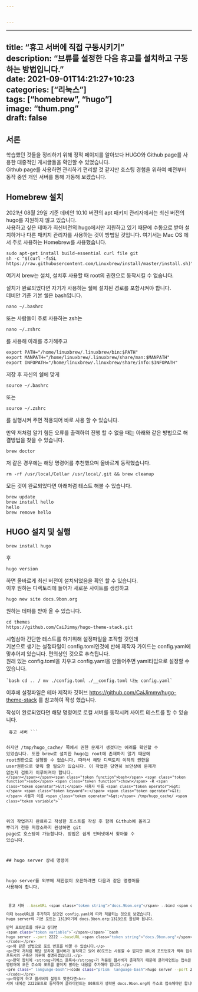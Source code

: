 ```yaml
---


---
```


<hr>
<h2 id="title-휴고-서버에-직접-구동시키기description-브류를-설정한-다음-휴고를-설치하고-구동하는-방법입니다.date-2021-09-01t1421271023categories-리눅스tags-homebrew-hugoimage-thum.pngdraft-false">title: “휴고 서버에 직접 구동시키기”<br>
description: “브류를 설정한 다음 휴고를 설치하고 구동하는 방법입니다.”<br>
date: 2021-09-01T14:21:27+10:23<br>
categories: [“리눅스”]<br>
tags: [“homebrew”, “hugo”]<br>
image: “thum.png”<br>
draft: false</h2>
<h2 id="서론">서론</h2>
<p>학습했던 것들을 정리하기 위해 정적 페이지를 알아보다 HUGO와 Github page를 사용한 대중적인 게시글들을 확인할 수 있었습니다.<br>
Github page를 사용하면 관리하기 편리할 것 같지만 호스팅 경험을 위하여 예전부터 동작 중인 개인 서버를 통해 가동해 보겠습니다.</p>
<h2 id="homebrew-설치">Homebrew 설치</h2>
<p>2021년 08월 29일 기준 데비안 10.10 버전의 apt 패키지 관리자에서는 최신 버전의 hugo를 지원하지 않고 있습니다.<br>
사용하고 싶은 테마가 최신버전의 hugo에서만 지원하고 있기 때문에 수동으로 받아 설치하거나 다른 패키지 관리자를 사용하는 것이 방법일 것입니다. 여기서는 Mac OS 에서 주로 사용하는 Homebrew를 사용했습니다.</p>
<pre class=" language-bash"><code class="prism  language-bash"><span class="token function">sudo</span> <span class="token function">apt-get</span> <span class="token function">install</span> build-essential curl <span class="token function">file</span> <span class="token function">git</span> 
sh -c <span class="token string">"<span class="token variable"><span class="token variable">$(</span>curl -fsSL https://raw.githubusercontent.com/Linuxbrew/install/master/install.sh<span class="token variable">)</span></span>"</span>
</code></pre>
<p>여기서 brew는 설치, 설치후 사용할 때 root의 권한으로 동작시킬 수 없습니다.</p>
<p>설치가 완료되었다면 자기가 사용하는 쉘에 설치된 경로를 포함시켜야 합니다.<br>
데비안 기준 기본 쉘은 bash입니다.</p>
<pre class=" language-bash"><code class="prism  language-bash"><span class="token function">nano</span> ~/.bashrc
</code></pre>
<p>또는 사람들이 주로 사용하는 zsh는</p>
<pre class=" language-bash"><code class="prism  language-bash"><span class="token function">nano</span> ~/.zshrc
</code></pre>
<p>를 사용해 아래를 추가해주고</p>
<pre class=" language-bash"><code class="prism  language-bash"><span class="token function">export</span> PATH<span class="token operator">=</span><span class="token string">"/home/linuxbrew/.linuxbrew/bin:<span class="token variable">$PATH</span>"</span>
<span class="token function">export</span> MANPATH<span class="token operator">=</span><span class="token string">"/home/linuxbrew/.linuxbrew/share/man:<span class="token variable">$MANPATH</span>"</span>
<span class="token function">export</span> INFOPATH<span class="token operator">=</span><span class="token string">"/home/linuxbrew/.linuxbrew/share/info:<span class="token variable">$INFOPATH</span>"</span>
</code></pre>
<p>저장 후 자신의 쉘에 맞게</p>
<pre class=" language-bash"><code class="prism  language-bash"><span class="token function">source</span> ~/.bashrc
</code></pre>
<p>또는</p>
<pre class=" language-bash"><code class="prism  language-bash"><span class="token function">source</span> ~/.zshrc
</code></pre>
<p>를 실행시켜 주면 적용되어 바로 사용 할 수 있습니다.</p>
<p>만약 저처럼 알기 힘든 오류를 출력하여 진행 할 수 없을 때는 아래와 같은 방법으로 해결방법을 찾을 수 있습니다.</p>
<pre class=" language-bash"><code class="prism  language-bash">brew doctor
</code></pre>
<p>저 같은 경우에는 해당 명령어를 추천했으며 올바르게 동작했습니다.</p>
<pre class=" language-bash"><code class="prism  language-bash"><span class="token function">rm</span> -rf /usr/local/Cellar /usr/local/.git <span class="token operator">&amp;&amp;</span> brew cleanup
</code></pre>
<p>모든 것이 완료되었다면 아래처럼 테스트 해볼 수 있습니다.</p>
<pre class=" language-bash"><code class="prism  language-bash">brew update
brew <span class="token function">install</span> hello
hello
brew remove hello
</code></pre>
<h2 id="hugo-설치-및-실행">HUGO 설치 및 실행</h2>
<pre class=" language-bash"><code class="prism  language-bash">brew <span class="token function">install</span> hugo
</code></pre>
<p>후</p>
<pre class=" language-bash"><code class="prism  language-bash">hugo version
</code></pre>
<p>하면 올바르게 최신 버전이 설치되었음을 확인 할 수 있습니다.<br>
이후 원하는 디렉토리에 들어가 새로운 사이트를 생성하고</p>
<pre class=" language-bash"><code class="prism  language-bash">hugo new site docs.9bon.org
</code></pre>
<p>원하는 테마를 받아 올 수 있습니다.</p>
<pre class=" language-bash"><code class="prism  language-bash"><span class="token function">cd</span> themes
https://github.com/CaiJimmy/hugo-theme-stack.git
</code></pre>
<p>시험삼아 간단한 테스트를 하기위해 설정파일을 조작할 것인데<br>
기본으로 생기는 설정파일이 config.toml인것에 반해 제작자 가이드는 config.yaml에 맞추어져 있습니다. 편의상인 것으로 추측됩니다.<br>
원래 있는 config.toml을 치우고 config.yaml을 만들어주면 yaml타입으로 설정할 수 있습니다.</p>
<p><code>`bash cd .. / mv ./config.toml ./__config.toml 나노 config.yaml`</code></p>
<p>이후에 설정파일은 테마 제작자 깃허브 <a href="https://github.com/CaiJimmy/hugo-theme-stack">https://github.com/CaiJimmy/hugo-theme-stack</a> 를 참고하여 작성 했습니다.</p>
<p>작성이 완료되었다면 해당 명령어로 로컬 서버를 동작시켜 사이트 테스트를 할 수 있습니다.</p>
<pre class=" language-bash"><code class="prism  language-bash"> 휴고 서버 ``<span class="token variable"><span class="token variable">`</span>

하지만 /tmp/hugo_cache/ 쪽에서 권한 문제가 생겼다는 에러를 확인할 수 있었습니다.
또한 brew로 설치한 hugo는 root에 존재하지 않기 때문에 root권한으로 실행할 수 없습니다.
따라서 해당 디렉토리 이하의 권한을 user권한으로 맞춰 줄 필요가 있습니다. 이 작업은 당연히 보안상에 문제가 없는지 검토가 이루어져야 합니다.
<span class="token variable">`</span></span>`<span class="token variable"><span class="token variable">`</span><span class="token function">bash</span> <span class="token function">sudo</span> <span class="token function">chown</span> -R <span class="token operator">&lt;</span> 사용자 이름 <span class="token operator">&gt;</span> <span class="token keyword">:</span> <span class="token operator">&lt;</span> 사용자 이름 <span class="token operator">&gt;</span> /tmp/hugo_cache/ <span class="token variable">`</span></span>``
 


위의 작업까지 완료하고 작성한 포스트를 작성 후 함께 Github에 올리고 뿌리기 전용 저장소까지 완성하면 <span class="token function">git</span> page로 호스팅이 가능합니다. 방법은 쉽게 인터넷에서 찾아볼 수 있습니다.

<span class="token comment">## hugo server 상세 명령어</span>

hugo server를 외부에 제한없이 오픈하려면 다음과 같은 명령어를 사용해야 합니다.
```bash
 휴고 서버 --baseURL <span class="token string">"docs.9bon.org"</span> --bind <span class="token string">"0.0.0.0"</span> ``<span class="token variable"><span class="token variable">`</span>

이때 baseURL을 추가하지 않으면 config.yaml에 따라 적용되는 것으로 보였습니다.
hugo server의 기본 포트는 1313이기에 docs.9bon.org:1313으로 활성화 됩니다.

만약 포트번호를 바꾸고 싶다면
<span class="token variable">`</span></span>``bash
hugo server --port 2222 --baseURL <span class="token string">"docs.9bon.org"</span> --bind <span class="token string">"0.0.0.0"</span>
</code></pre>
<p>와 같은 방법으로 포트 번호를 바꿀 수 있습니다.</p>
<p>만약 저처럼 해당 장치에 웹서버가 동작하고 있어 80포트는 사용할 수 없지만 URL에 포트번호가 찍혀 접속하는 것도 흉해서 싫다면 웹서버의 <strong>프록시</strong>를 사용해야 합니다.<br>
프록시의 구축은 이후에 설명하겠습니다.</p>
<p>만약 장치에 <strong>리버스 프록시</strong>가 적용된 웹서버가 존재하기 때문에 클라이언트는 접속을 80포트로 진행하게 될 예정이지만, 서버 내에선 다른 포트로 동작해야 한다면<br>
명령어에 오픈 주소와 포트를 붙이지 말라는 내용을 추가해야 합니다.</p>
<pre class=" language-bash"><code class="prism  language-bash">hugo server --port 2222 --appendPort<span class="token operator">=</span>false --baseURL <span class="token string">"docs.9bon.org"</span> --bind <span class="token string">"0.0.0.0"</span>
</code></pre>
<p>이렇게 하고 웹서버의 설정도 맞춘다면<br>
서버 내에선 2222포트로 동작하며 클라이언트는 80포트가 생략된 docs.9bon.org의 주소로 접속해야만 합니다.</p>

